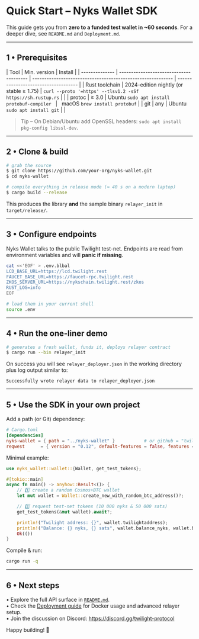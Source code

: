 # Quick Start – Nyks Wallet SDK

This guide gets you from **zero to a funded test wallet in ~60 seconds**. For a deeper dive, see `README.md` and `Deployment.md`.

---

## 1 • Prerequisites

| Tool           | Min. version                            | Install                                                     |
| -------------- | --------------------------------------- | ----------------------------------------------------------- | ------------------------------------ |
| Rust toolchain | 2024-edition nightly (or stable ≥ 1.75) | `curl --proto '=https' --tlsv1.2 -sSf https://sh.rustup.rs` |                                      |
| protoc         | ≥ 3.0                                   | Ubuntu `sudo apt install protobuf-compiler` &nbsp;          | &nbsp; macOS `brew install protobuf` |
| git            | any                                     | Ubuntu `sudo apt install git`                               |                                      |

> Tip – On Debian/Ubuntu add OpenSSL headers: `sudo apt install pkg-config libssl-dev`.

---

## 2 • Clone & build

```bash
# grab the source
$ git clone https://github.com/your-org/nyks-wallet.git
$ cd nyks-wallet

# compile everything in release mode (≈ 40 s on a modern laptop)
$ cargo build --release
```

This produces the library **and** the sample binary `relayer_init` in `target/release/`.

---

## 3 • Configure endpoints

Nyks Wallet talks to the public Twilight test-net. Endpoints are read from environment variables and will **panic if missing**.

```bash
cat <<'EOF' > .env.blbal
LCD_BASE_URL=https://lcd.twilight.rest
FAUCET_BASE_URL=https://faucet-rpc.twilight.rest
ZKOS_SERVER_URL=https://nykschain.twilight.rest/zkos
RUST_LOG=info
EOF

# load them in your current shell
source .env
```

---

## 4 • Run the one-liner demo

```bash
# generates a fresh wallet, funds it, deploys relayer contract
$ cargo run --bin relayer_init
```

On success you will see `relayer_deployer.json` in the working directory plus log output similar to:

```
Successfully wrote relayer data to relayer_deployer.json
```

---

## 5 • Use the SDK in your own project

Add a path (or Git) dependency:

```toml
# Cargo.toml
[dependencies]
nyks-wallet = { path = "../nyks-wallet" }           # or github = "twilight-project/nyks-wallet"
reqwest      = { version = "0.12", default-features = false, features = ["rustls-tls"] }
```

Minimal example:

```rust
use nyks_wallet::wallet::{Wallet, get_test_tokens};

#[tokio::main]
async fn main() -> anyhow::Result<()> {
    // 1️⃣ create a random Cosmos+BTC wallet
    let mut wallet = Wallet::create_new_with_random_btc_address()?;

    // 2️⃣ request test-net tokens (10 000 nyks & 50 000 sats)
    get_test_tokens(&mut wallet).await?;

    println!("Twilight address: {}", wallet.twilightaddress);
    println!("Balance: {} nyks, {} sats", wallet.balance_nyks, wallet.balance_sats);
    Ok(())
}
```

Compile & run:

```bash
cargo run -q
```

---

## 6 • Next steps

• Explore the full API surface in [`README.md`](README.md).  
• Check the [Deployment guide](DEPLOYMENT.md) for Docker usage and advanced relayer setup.  
• Join the discussion on Discord: https://discord.gg/twilight-protocol

Happy building! 🚀
